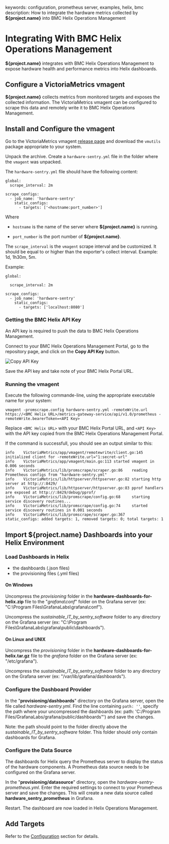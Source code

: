 keywords: configuration, prometheus server, examples, helix, bmc
description: How to integrate the hardware metrics collected by **${project.name}** into BMC Helix Operations Management

# Integrating With BMC Helix Operations Management

**${project.name}** integrates with BMC Helix Operations Management to expose hardware health and performance metrics into Helix dashboards.



## Configure a VictoriaMetrics vmagent

**${project.name}** collects metrics from monitored targets and exposes the collected information. The VictoriaMetrics vmagent can be configured to scrape this data and remotely write it to BMC Helix Operations Management.

## Install and Configure the vmagent

Go to the VictoriaMetrics vmagent [release page](https://github.com/VictoriaMetrics/VictoriaMetrics/releases) and download the `vmutils` package appropriate to your system.

Unpack the archive. Create a `hardware-sentry.yml` file in the folder where the `vmagent` was unpacked.

The `hardware-sentry.yml` file should have the following content:

```
global:
  scrape_interval: 2m

scrape_configs:
  - job_name: 'hardware-sentry'
    static_configs:
      - targets: ['<hostname:port_number>']
```

Where

* `hostname` is the name of the server where **${project.name}** is running.

* `port_number` is the port number of **${project.name}**.

The `scrape_interval` is the `vmagent` scrape interval and be customized. It should be equal to or higher than the exporter's collect interval. Example: 1d, 1h30m, 5m.

Example:

```
global:

  scrape_interval: 2m

scrape_configs:
  - job_name: 'hardware-sentry'
    static_configs:
      - targets: ['localhost:8080']

```

### Getting the BMC Helix API Key

An API key is required to push the data to BMC Helix Operations Management.

Connect to your BMC Helix Operations Management Portal, go to the repository page, and click on the **Copy API Key** button.

![Copy API Key](./images/copy_api_key.png)

Save the API key and take note of your BMC Helix Portal URL.

### Running the vmagent

Execute the following commande-line, using the appropriate executable name for your system:

```
vmagent -promscrape.config hardware-sentry.yml -remoteWrite.url https://<BMC Helix URL>/metrics-gateway-service/api/v1.0/prometheus -remoteWrite.bearerToken=<API Key>
```

Replace `<BMC Helix URL>` with your BMC Helix Portal URL, and `<API Key>` with the API key copied from the BMC Helix Operations Management Portal.

If the command is successfull, you should see an output similar to this:

```
info    VictoriaMetrics/app/vmagent/remotewrite/client.go:145   initialized client for -remoteWrite.url="1:secret-url"
info    VictoriaMetrics/app/vmagent/main.go:113 started vmagent in 0.006 seconds
info    VictoriaMetrics/lib/promscrape/scraper.go:86    reading Prometheus configs from "hardware-sentry.yml"
info    VictoriaMetrics/lib/httpserver/httpserver.go:82 starting http server at http://:8429/
info    VictoriaMetrics/lib/httpserver/httpserver.go:83 pprof handlers are exposed at http://:8429/debug/pprof/
info    VictoriaMetrics/lib/promscrape/config.go:68     starting service discovery routines...
info    VictoriaMetrics/lib/promscrape/config.go:74     started service discovery routines in 0.001 seconds
info    VictoriaMetrics/lib/promscrape/scraper.go:367   static_configs: added targets: 1, removed targets: 0; total targets: 1
```

## Import **${project.name}** Dashboards into your Helix Environment

### Load Dashboards in Helix

* the dashboards (.json files)
* the provisioning files (.yml files)

#### On Windows

Uncompress the *provisioning* folder in the **hardware-dashboards-for-helix.zip** file to the "*grafana\conf*" folder on the Grafana server (ex: "C:\Program Files\GrafanaLabs\grafana\conf").

Uncompress the *sustainable_IT_by_sentry_software* folder to any directory on the Grafana server (ex: "C:\Program Files\GrafanaLabs\grafana\public\dashboards").

#### On Linux and UNIX

Uncompress the *provisioning* folder in the **hardware-dashboards-for-helix.tar.gz** file to the *grafana* folder on the Grafana server (ex: "/etc/grafana").

Uncompress the *sustainable_IT_by_sentry_software* folder to any directory on the Grafana server (ex: "/var/lib/grafana/dashboards").

### Configure the Dashboard Provider

In the "**provisioning/dashboards**" directory on the Grafana server, open the file called *hardware-sentry.yml*. Find the line containing ```path: ''```, specify the path where your uncompressed the dashboards (ex: path: 'C:/Program Files/GrafanaLabs/grafana/public/dashboards"') and save the changes.

Note: the path should point to the folder directly above the *sustainable_IT_by_sentry_software* folder. This folder should only contain dashboards for Grafana.

### Configure the Data Source

The dashboards for Helix query the Prometheus server to display the status of the hardware components. A Prometheus data source needs to be configured on the Grafana server.

In the "**provisioning/datasource**" directory, open the *hardware-sentry-prometheus.yml*. Enter the required settings to connect to your Prometheus server and save the changes. This will create a new data source called **hardware_sentry_prometheus** in Grafana.

Restart. The dashboard are now loaded in Helix Operations Management.

## Add Targets

Refer to the [Configuration](./configure.html) section for details.
